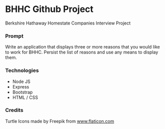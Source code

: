 # BHHC Github Project
Berkshire Hathaway Homestate Companies Interview Project

### Prompt
Write an application that displays three or more reasons that you would like to work for BHHC.  Persist the list of reasons and use any means to display them.

### Technologies
- Node JS
- Express
- Bootstrap
- HTML / CSS

### Credits
Turtle Icons made by Freepik from www.flaticon.com 
